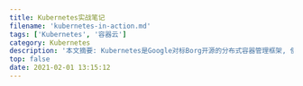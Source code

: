 ```yaml
---
title: Kubernetes实战笔记
filename: 'kubernetes-in-action.md'
tags: ['Kubernetes', '容器云']
category: Kubernetes
description: '本文摘要: Kubernetes是Google对标Borg开源的分布式容器管理框架, 使用Go作为主要实现语言。'
top: false
date: 2021-02-01 13:15:12
---
```

